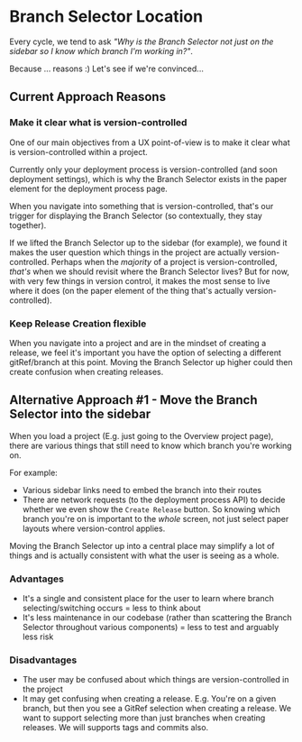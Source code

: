 # Branch Selector Location

Every cycle, we tend to ask _"Why is the Branch Selector not just on the sidebar so I know which branch I'm working in?"_.

Because ... reasons :) Let's see if we're convinced...

## Current Approach Reasons

### Make it clear what is version-controlled

One of our main objectives from a UX point-of-view is to make it clear what is version-controlled within a project.

Currently only your deployment process is version-controlled (and soon deployment settings), which is why the Branch Selector exists in the paper element for the deployment process page.

When you navigate into something that is version-controlled, that's our trigger for displaying the Branch Selector (so contextually, they stay together).

If we lifted the Branch Selector up to the sidebar (for example), we found it makes the user question which things in the project are actually version-controlled. Perhaps when the _majority_ of a project is version-controlled, _that's_ when we should revisit where the Branch Selector lives? But for now, with very few things in version control, it makes the most sense to live where it does (on the paper element of the thing that's actually version-controlled).

### Keep Release Creation flexible

When you navigate into a project and are in the mindset of creating a release, we feel it's important you have the option of selecting a different gitRef/branch at this point. Moving the Branch Selector up higher could then create confusion when creating releases.

## Alternative Approach #1 - Move the Branch Selector into the sidebar

When you load a project (E.g. just going to the Overview project page), there are various things that still need to know which branch you're working on.

For example:
- Various sidebar links need to embed the branch into their routes
- There are network requests (to the deployment process API) to decide whether we even show the `Create Release` button. So knowing which branch you're on is important to the _whole_ screen, not just select paper layouts where version-control applies.

Moving the Branch Selector up into a central place may simplify a lot of things and is actually consistent with what the user is seeing as a whole.

### Advantages

- It's a single and consistent place for the user to learn where branch selecting/switching occurs = less to think about
- It's less maintenance in our codebase (rather than scattering the Branch Selector throughout various components) = less to test and arguably less risk

### Disadvantages

- The user may be confused about which things are version-controlled in the project
- It may get confusing when creating a release. E.g. You're on a given branch, but then you see a GitRef selection when creating a release. We want to support selecting more than just branches when creating releases. We will supports tags and commits also.
